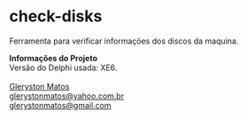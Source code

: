 # check-disks
Ferramenta para verificar informações dos discos da maquina.

<b>Informações do Projeto</b>
<br/>
Versão do Delphi usada: XE6.<br/>
<br/>
<a href="https://www.linkedin.com/in/glerystonmatos/" target="_blank">Gleryston Matos</a><br/>
glerystonmatos@yahoo.com.br<br/>
glerystonmatos@gmail.com<br/>